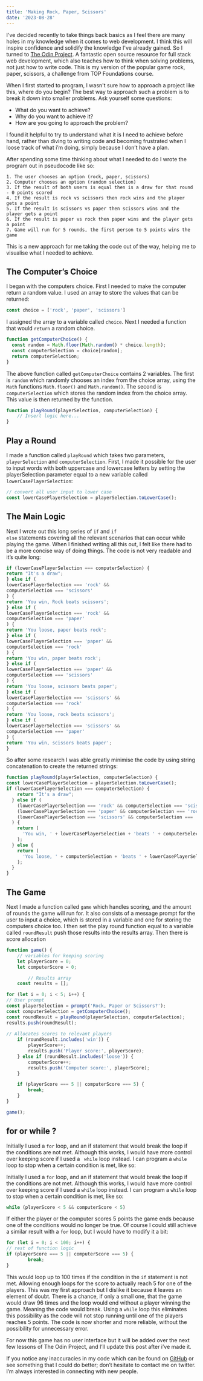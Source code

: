 ```yaml
---
title: 'Making Rock, Paper, Scissors'
date: '2023-08-28'
---
```


I've decided recently to take things back basics as I feel there are many holes in my knowledge when it comes to web development. I think this will inspire confidence and solidify the knowledge I've already gained. So I turned to <base target=_blank ><span class=post-link>[The Odin Project](https://www.theodinproject.com/)</span>. A fantastic open source resource for full stack web development, which also teaches how to think when solving problems, not just how to write code. This is my version of the popular game rock, paper, scissors, a challenge from TOP Foundations course.  

When I first started to program, I wasn't sure how to approach a project like this, where do you begin? The best way to approach such a problem is to break it down into smaller problems. Ask yourself some questions:

- What do you want to achieve?
- Why do you want to achieve it?
- How are you going to approach the problem?

I found it helpful to try to understand what it is I need to achieve before hand, rather than diving to writing code and becoming frustrated when I loose track of what i’m doing, simply because I don’t have a plan. 

After spending some time thinking about what I needed to do I wrote the program out in pseudocode like so:

```
1. The user chooses an option (rock, paper, scissors)
2. Computer chooses an option (random selection)
3. If the result of both users is equal then is a draw for that round - 0 points scored
4. If the result is rock vs scissors then rock wins and the player gets a point
5. If the result is scissors vs paper then scissors wins and the player gets a point 
6. If the result is paper vs rock then paper wins and the player gets a point
7. Game will run for 5 rounds, the first person to 5 points wins the game
```
This is a new approach for me taking the code out of the way, helping me to visualise what I needed to achieve.

## The Computer’s Choice

I began with the computers choice. First I needed to make the computer return a random value. I used an array to store the values that can be returned:

```js
const choice = ['rock', 'paper', 'scissors']
```

I assigned the array to a variable called  <code class=inline-code>choice</code>. Next I needed a function that would <code class=inline-code>return</code> a random choice.

```js
function getComputerChoice() {
  const random = Math.floor(Math.random() * choice.length);
  const computerSelection = choice[random];
  return computerSelection;
}
```

The above function called <code class=inline-code>getComputerChoice</code> contains 2 variables. The first is <code class=inline-code>random</code> which randomly chooses an index from the choice array, using the <code class=inline-code> Math</code> functions <code class=inline-code>Math.floor()</code> and <code class=inline-code>Math.random()</code>. The second is <code class=inline-code>computerSelection</code> which stores the random index from the choice array. This value is then returned by the function. 

```js
function playRound(playerSelection, computerSelection) {
	// Insert logic here...
}
```

## Play a Round

I made a function called <code class=inline-code>playRound</code> which takes two parameters, <code class=inline-code>playerSelection</code> and <code class=inline-code>computerSelection</code>. First, I made it possible for the user to input words with both uppercase and lowercase letters by setting the playerSelection parameter equal to a new variable called <code class=inline-code>lowerCasePlayerSelection</code>:

```js
// convert all user input to lower case
const lowerCasePlayerSelection = playerSelection.toLowerCase();
```

## The Main Logic

Next I wrote out this long series of <code class="inline-code">if</code> and <code class=inline-code>if else</code> statements covering all the relevant scenarios that can occur while playing the game. When I finished writing all this out, I felt like there had to be a more concise way of doing things. The code is not very readable and it’s quite long:

```js
if (lowerCasePlayerSelection === computerSelection) {
return "It's a draw";
} else if (
lowerCasePlayerSelection === 'rock' &&
computerSelection === 'scissors'
) {
return 'You win, Rock beats scissors';
} else if (
lowerCasePlayerSelection === 'rock' &&
computerSelection === 'paper'
) {
return 'You loose, paper beats rock';
} else if (
lowerCasePlayerSelection === 'paper' &&
computerSelection === 'rock'
) {
return 'You win, paper beats rock';
} else if (
lowerCasePlayerSelection === 'paper' &&
computerSelection === 'scissors'
) {
return 'You loose, scissors beats paper';
} else if (
lowerCasePlayerSelection === 'scissors' &&
computerSelection === 'rock'
) {
return 'You loose, rock beats scissors';
} else if (
lowerCasePlayerSelection === 'scissors' &&
computerSelection === 'paper'
) {
return 'You win, scissors beats paper';
}
```

So after some research I was able greatly minimise the code by using string concatenation to create the returned strings:

```js
function playRound(playerSelection, computerSelection) {
const lowerCasePlayerSelection = playerSelection.toLowerCase();
if (lowerCasePlayerSelection === computerSelection) {
    return "It's a draw";
  } else if (
    (lowerCasePlayerSelection === 'rock' && computerSelection === 'scissors') ||
    (lowerCasePlayerSelection === 'paper' && computerSelection === 'rock') ||
    (lowerCasePlayerSelection === 'scissors' && computerSelection === 'paper')
  ) {
    return (
      'You win, ' + lowerCasePlayerSelection + 'beats ' + computerSelection
    );
  } else {
    return (
      'You loose, ' + computerSelection + 'beats ' + lowerCasePlayerSelection
    );
  }
}
```

## The Game

Next I made a function called <code class=inline-code>game</code> which handles scoring, and the amount of rounds the game will run for. It also consists of a message prompt for the user to input a choice, which is stored in a variable and one for storing the computers choice too. I then set the play round function equal to a variable called <code class=inline-code>roundResult</code> push those results into the results array. Then there is score allocation 

```js
function game() {
    // variables for keeping scoring
    let playerScore = 0;
    let computerScore = 0;

		// Results array
    const results = [];

for (let i = 0; i < 5; i++) {
// User prompt
const playerSelection = prompt('Rock, Paper or Scissors?');
const computerSelection = getComputerChoice();
const roundResult = playRound(playerSelection, computerSelection);
results.push(roundResult);
    
// Allocates scores to relevant players
    if (roundResult.includes('win')) {
        playerScore++;
        results.push('Player score:', playerScore);
    } else if (roundResult.includes('loose')) {
        computerScore++;
        results.push('Computer score:', playerScore);
    }

    if (playerScore === 5 || computerScore === 5) {
        break;
    }
}

game();

```

## <span class=inline-code>for</span> or <span class=inline-code>while</span> ?

Initially I used a <code class=inline-code>for</code> loop, and an if statement that would break the loop if the conditions are not met. Although this works, I would have more control over keeping score if I used a <code class=inline-code> while</code> loop instead. I can program a <code class=inline-code>while</code> loop to stop when a certain condition is met, like so:

Initially I used a <code class=inline-code>for</code> loop, and an if statement that would break the loop if the conditions are not met. Although this works, I would have more control over keeping score if I used a <code class=inline-code>while</code> loop instead. I can program a <code class=inline-code>while</code> loop to stop when a certain condition is met, like so:

```js
while (playerScore < 5 && computerScore < 5) 
```

If either the player or the computer scores 5 points the game ends because one of the conditions would no longer be true. Of course I could still achieve a similar result with a <code class=inline-code>for</code> loop, but I would have to modify it a bit:

```js
for (let i = 0; i < 100; i++) {
// rest of function logic
if (playerScore === 5 || computerScore === 5) {
        break;
}
```

This would loop up to 100 times if the condition in the <code class=inline-code>if</code> statement is not met. Allowing enough loops for the score to actually reach 5 for one of the players. This was my first approach but I dislike it because it leaves an element of doubt. There is a chance, if only a small one, that the game would draw 96 times and the loop would end without a player winning the game. Meaning the code would break. Using a <code class=inline-code>while</code> loop this eliminates this possibility as the code will not stop running until one of the players reaches 5 points. The code is now shorter and more reliable, without the possibility for unnecessary error.

For now this game has no user interface but it will be added over the next few lessons of The Odin Project, and I’ll update this post after i’ve made it.

If you notice any inaccuracies in my code which can be found on <base target=_blank><span class=post-link>[GitHub](https://github.com/to0MuchAtOnce/rock-paper-scissors/tree/main)</span> or see something that I could do better; don’t hesitate to contact me on twitter. I’m always interested in connecting with new people.  
